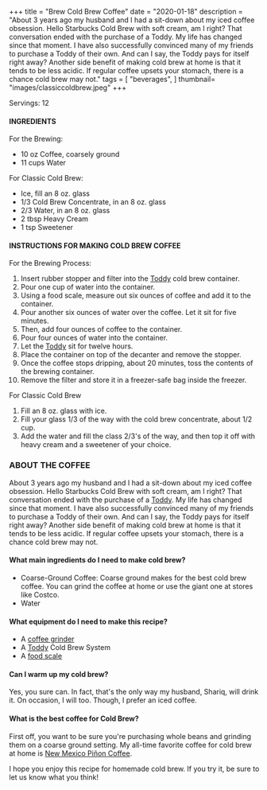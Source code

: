 +++
title = "Brew Cold Brew Coffee"
date = "2020-01-18"
description = "About 3 years ago my husband and I had a sit-down about my iced coffee obsession. Hello Starbucks Cold Brew with soft cream, am I right? That conversation ended with the purchase of a Toddy. My life has changed since that moment. I have also successfully convinced many of my friends to purchase a Toddy of their own. And can I say, the Toddy pays for itself right away? Another side benefit of making cold brew at home is that it tends to be less acidic. If regular coffee upsets your stomach, there is a chance cold brew may not."
tags = [
    "beverages",
]
thumbnail= "images/classiccoldbrew.jpeg"
+++

Servings: 12 <!--more-->

#### INGREDIENTS

For the Brewing: 

* 10 oz Coffee, coarsely ground
* 11 cups Water 

For Classic Cold Brew: 

* Ice, fill an 8 oz. glass 
* 1/3 Cold Brew Concentrate, in an 8 oz. glass
* 2/3 Water, in an 8 oz. glass
* 2 tbsp Heavy Cream 
* 1 tsp Sweetener 

#### INSTRUCTIONS FOR MAKING COLD BREW COFFEE

For the Brewing Process: 

1. Insert rubber stopper and filter into the [Toddy](https://amzn.to/3CMQ03P) cold brew container. 
2. Pour one cup of water into the container.
3. Using a food scale, measure out six ounces of coffee and add it to the container.
4. Pour another six ounces of water over the coffee. Let it sit for five minutes.
5. Then, add four ounces of coffee to the container.
6. Pour four ounces of water into the container.
7. Let the [Toddy](https://amzn.to/3CMQ03P) sit for twelve hours. 
8. Place the container on top of the decanter and remove the stopper.
9. Once the coffee stops dripping, about 20 minutes, toss the contents of the brewing container.
10. Remove the filter and store it in a freezer-safe bag inside the freezer.  

For Classic Cold Brew 

1. Fill an 8 oz. glass with ice.
2. Fill your glass 1/3 of the way with the cold brew concentrate, about 1/2 cup.  
3. Add the water and fill the class 2/3's of the way, and then top it off with heavy cream and a sweetener of your choice. 

### ABOUT THE COFFEE

About 3 years ago my husband and I had a sit-down about my iced coffee obsession. Hello Starbucks Cold Brew with soft cream, am I right? That conversation ended with the purchase of a [Toddy](https://amzn.to/3CMQ03P). My life has changed since that moment. I have also successfully convinced many of my friends to purchase a Toddy of their own. And can I say, the Toddy pays for itself right away? Another side benefit of making cold brew at home is that it tends to be less acidic. If regular coffee upsets your stomach, there is a chance cold brew may not.

#### What main ingredients do I need to make cold brew?

* Coarse-Ground Coffee: Coarse ground makes for the best cold brew coffee. You can grind the coffee at home or use the giant one at stores like Costco. 
* Water 

#### What equipment do I need to make this recipe?

* A [coffee grinder](https://amzn.to/2XU1KSU)
* A [Toddy](https://amzn.to/3CMQ03P) Cold Brew System
* A [food scale](https://amzn.to/3lYgWXP)

#### Can I warm up my cold brew? 

Yes, you sure can. In fact, that's the only way my husband, Shariq, will drink it. On occasion, I will too. Though, I prefer an iced coffee. 

#### What is the best coffee for Cold Brew? 

First off, you want to be sure you're purchasing whole beans and grinding them on a coarse ground setting. My all-time favorite coffee for cold brew at home is [New Mexico Piñon Coffee](https://amzn.to/3CRCiwz).  

I hope you enjoy this recipe for homemade cold brew. If you try it, be sure to let us know what you think!

